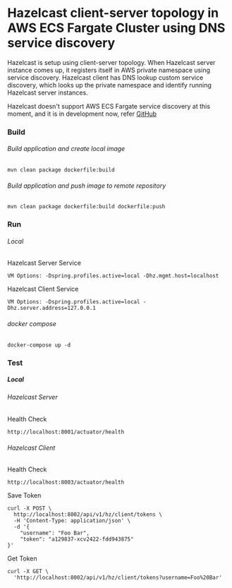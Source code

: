 # Hazelcast client-server topology in AWS ECS Fargate Cluster using DNS service discovery
Hazelcast is setup using client-server topology. 
When Hazelcast server instance comes up, it registers itself in AWS private namespace using service discovery.
Hazelcast client has DNS lookup custom service discovery, which looks up the private namespace and identify running Hazelcast server instances.

Hazelcast doesn't support AWS ECS Fargate service discovery at this moment, and it is in development now, refer [GitHub](https://github.com/hazelcast/hazelcast-aws/issues/86)

### Build
###### Build application and create local image
```
mvn clean package dockerfile:build
```

###### Build application and push image to remote repository
```
mvn clean package dockerfile:build dockerfile:push
```

### Run
###### Local
Hazelcast Server Service
```
VM Options: -Dspring.profiles.active=local -Dhz.mgmt.host=localhost
```

Hazelcast Client Service
```
VM Options: -Dspring.profiles.active=local -Dhz.server.address=127.0.0.1
```

###### docker compose
```
docker-compose up -d
```

### Test
##### Local
###### Hazelcast Server
Health Check
```
http://localhost:8001/actuator/health
```
###### Hazelcast Client
Health Check
```
http://localhost:8003/actuator/health
```
Save Token
```
curl -X POST \
  http://localhost:8002/api/v1/hz/client/tokens \
  -H 'Content-Type: application/json' \
  -d '{
	"username": "Foo Bar",
	"token": "a129837-xcv2422-fdd943875"
}'
```
Get Token
```
curl -X GET \
  'http://localhost:8002/api/v1/hz/client/tokens?username=Foo%20Bar'
```